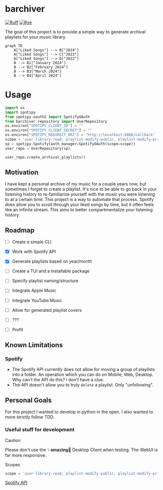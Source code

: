 # barchiver
[![Ruff](https://img.shields.io/endpoint?url=https://raw.githubusercontent.com/astral-sh/ruff/main/assets/badge/v2.json)](https://github.com/astral-sh/ruff)
[![Rye](https://img.shields.io/endpoint?url=https://raw.githubusercontent.com/mitsuhiko/rye/main/artwork/badge.json)](https://rye-up.com)


The goal of this project is to provide a simple way to generate archival playlists for your music library.

```mermaid
graph TD
    A["Liked Songs"] --> B["2024"]
    A["Liked Songs"] --> C["2023"]
    A["Liked Songs"] --> D["2022"]
    B --> B1["January 2024"]
    B --> B2["February 2024"]
    B --> B3["March 2024"]
    B --> B4["April 2024"]
```

# Usage
```python
import os
import spotipy
from spotipy.oauth2 import SpotifyOAuth
from barchiver.repository import UserRepository
os.environ["SPOTIPY_CLIENT_ID"] = ""
os.environ["SPOTIPY_CLIENT_SECRET"] = ""
os.environ["SPOTIPY_REDIRECT_URI"] = "http://localhost:8888/callback"
scope = 'user-library-read, playlist-modify-public, playlist-modify-private, playlist-read-private'
sp = spotipy.Spotify(auth_manager=SpotifyOAuth(scope=scope))
user_repo = UserRepository(sp)

user_repo.create_archival_playlists()
```

## Motivation
I have kept a personal archive of my music for a couple years now, but sometimes I forget to create a playlist. It's nice to be able to go back in your listening history to re-familiarize yourself with the music you were listening to at a certain time. This project is a way to automate that process.
Spotify does allow you to scroll through your liked songs by time, but it often feels like an infinite stream. This aims to better compartmentalize your listening history.

## Roadmap

- [ ] Create a simple CLI
- [x] Work with Spotify API
- [x] Generate playlists based on year/month
- [ ] Create a TUI and a installable package
- [ ] Specify playlist naming/structure
- [ ] Integrate Apple Music
- [ ] Integrate YouTube Music
- [ ] Allow for generated playlist covers
- [ ] ???
- [ ] Profit


## Known Limitations
### Spotify
- The Spotify API currently does not allow for moving a group of playlists into a folder. An operation which you can do on Mobile, Web, Desktop. Why can't the API do this? I don't have a clue.
- The API doesn't allow you to truly `delete` a playlist. Only "unfollowing".

## Personal Goals

For this project I wanted to develop in python in the open. I also wanted to more strictly follow TDD.

### Useful stuff for development

> [!CAUTION]
> Please don't use the ✨**amazing**🤩 Desktop Client when testing. The WebUI is far more responsive.

Scopes
```python
scope = 'user-library-read, playlist-modify-public, playlist-modify-private, playlist-read-private'
```

[Spotify API](https://developer.spotify.com/documentation/web-api/)